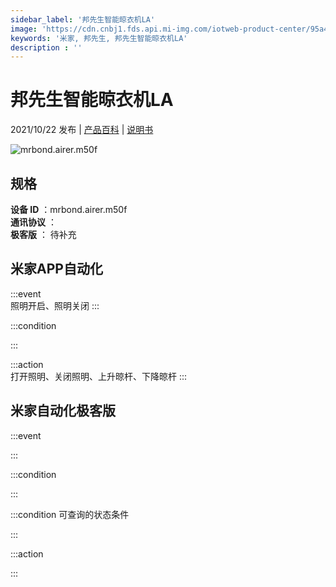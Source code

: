 ```yaml
---
sidebar_label: '邦先生智能晾衣机LA'
image: 'https://cdn.cnbj1.fds.api.mi-img.com/iotweb-product-center/95a4273d5ffdc6c79534d81bea3fa89a_1631848614128.png?GalaxyAccessKeyId=AKVGLQWBOVIRQ3XLEW&Expires=9223372036854775807&Signature=qnJD5KFVnlMTBinEOPhjAWHQFu8='
keywords: '米家, 邦先生, 邦先生智能晾衣机LA'
description : ''
---
```

# 邦先生智能晾衣机LA

2021/10/22 发布 | [产品百科](https://home.mi.com/webapp/content/baike/product/index.html?model=mrbond.airer.m50f/) | [说明书](https://home.mi.com/views/introduction.html?model=mrbond.airer.m50f&region=cn)

![mrbond.airer.m50f](https://cdn.cnbj1.fds.api.mi-img.com/iotweb-product-center/95a4273d5ffdc6c79534d81bea3fa89a_1631848614128.png?GalaxyAccessKeyId=AKVGLQWBOVIRQ3XLEW&Expires=9223372036854775807&Signature=qnJD5KFVnlMTBinEOPhjAWHQFu8=)

## 规格  
> 
**设备 ID** ：mrbond.airer.m50f  
**通讯协议** ：  
**极客版**  ： 待补充 


## 米家APP自动化  

:::event  
照明开启、照明关闭
:::

:::condition  

:::

:::action   
打开照明、关闭照明、上升晾杆、下降晾杆
:::

## 米家自动化极客版  

:::event  

:::

:::condition  

:::

:::condition 可查询的状态条件  

:::

:::action  

:::

        

